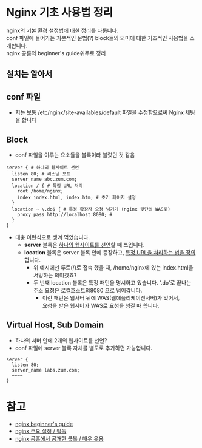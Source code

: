 # Nginx 기초 사용법 정리
nginx의 기본 환경 설정법에 대한 정리를 다룹니다.  
conf 파일에 들어가는 기본적인 문법(?) block들의 의미에 대한 기초적인 사용법을 소개합니다.  
nginx 공홈의 beginner's guide위주로 정리  

## 설치는 알아서

## conf 파일
- 저는 보통 /etc/nginx/site-availables/default 파일을 수정함으로써 Nginx 세팅을 합니다

## Block
- conf 파일을 이루는 요소들을 블록이라 불렀던 것 같음
```
server { # 하나의 웹사이트 선언
  listen 80; # 리스닝 포트
  server_name abc.zum.com;
  location / { # 특정 URL 처리
    root /home/nginx; 
    index index.html, index.htm; # 초기 페이지 설정
  }
  location ~ \.do$ { # 특정 확장자 요청 넘기기 (nginx 뒷단의 WAS로)
    proxy_pass http://localhost:8080; # 
  }
}
```
- 대충 이런식으로 생겨 먹었습니다.
  - **server** 블록은 <U>하나의 웹사이트를 선언</U>할 때 쓰입니다.
  - **location** 블록은 server 블록 안에 등장하고, <U>특정 URL을 처리하는 법을 정의</U> 합니다.
    - 위 예시에선 루트(/)로 접속 했을 때, /home/nginx에 있는 index.html을 서빙하는 의미겠죠?
    - 두 번째 location 블록은 특정 패턴을 명시하고 있습니다. '.do'로 끝나는 주소 요청은 로컬호스트의8080 으로 넘어갑니다.
      - 이런 패턴은 웹서버 뒤에 WAS(웹애플리케이션서버)가 있어서,  
        요청을 받은 웹서버가 WAS로 요청을 넘길 때 씁니다.

## Virtual Host, Sub Domain
- 하나의 서버 안에 2개의 웹사이트를 선언?
- conf 파일에 server 블록 자체를 별도로 추가하면 가능합니다. 
```
server {
  listen 80;
  server_name labs.zum.com;
  ~~~~
}
```


# 참고
- [nginx beginner's guide](http://nginx.org/en/docs/beginners_guide.html)
- [nginx 주요 설정 / 필독](https://sarc.io/index.php/nginx/61-nginx-nginx-conf)
- [nginx 공홈에서 공개한 쿡북 / 매우 유용](https://www.nginx.com/resources/library/complete-nginx-cookbook/)
